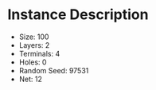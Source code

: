 # Instance Description

* Size: 100
* Layers: 2
* Terminals: 4
* Holes: 0
* Random Seed: 97531
* Net: 12
